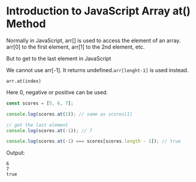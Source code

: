 # Introduction to JavaScript Array at() Method
Normally in JavaScript, arr[] is used to access the element of an array. arr[0] to the first element, arr[1] to the 2nd element, etc.

But to get to the last element in JavaScript

We cannot use arr[-1]. It returns undefined.`arr[lenght-1]` is used instead.

`arr.at(index)`

Here 0, negative or positive can be used.
```javascript
const scores = [5, 6, 7];

console.log(scores.at(1)); // same as scores[1] 

// get the last element
console.log(scores.at(-1)); // 7

console.log(scores.at(-1) === scores[scores.length - 1]); // true
```
Output:

```
6
7
true
```
